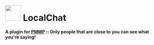# <img src="https://cdn.jsdelivr.net/gh/PresentKim/SVG-files/plugin-icons/localchat.svg" height="50" width="50"> LocalChat  
__A plugin for [PMMP](https://pmmp.io) :: Only people that are close to you can see what you're saying!__  
